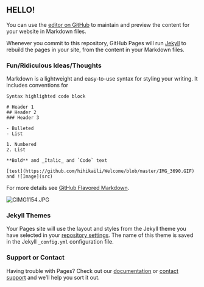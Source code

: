 ## HELLO!

You can use the [editor on GitHub](https://github.com/hihikaili/Welcome/edit/master/README.md) to maintain and preview the content for your website in Markdown files.

Whenever you commit to this repository, GitHub Pages will run [Jekyll](https://jekyllrb.com/) to rebuild the pages in your site, from the content in your Markdown files.

### Fun/Ridiculous Ideas/Thoughts

Markdown is a lightweight and easy-to-use syntax for styling your writing. It includes conventions for

```
Syntax highlighted code block

# Header 1
## Header 2
### Header 3

- Bulleted
- List

1. Numbered
2. List

**Bold** and _Italic_ and `Code` text

[test](https://github.com/hihikaili/Welcome/blob/master/IMG_3690.GIF) and ![Image](src)
```

For more details see [GitHub Flavored Markdown](https://guides.github.com/features/mastering-markdown/).

![CIMG1154.JPG](https://github.com/hihikaili/Welcome/blob/master/CIMG1154.JPG)

### Jekyll Themes

Your Pages site will use the layout and styles from the Jekyll theme you have selected in your [repository settings](https://github.com/hihikaili/Welcome/settings). The name of this theme is saved in the Jekyll `_config.yml` configuration file.

### Support or Contact

Having trouble with Pages? Check out our [documentation](https://help.github.com/categories/github-pages-basics/) or [contact support](https://github.com/contact) and we’ll help you sort it out.
